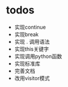 # todos


- 实现continue
- 实现break
- 实现 . 调用语法
- 实现this关键字
- 实现调用python函数
- 实现标准库
- 完善文档
- 改用visitor模式

